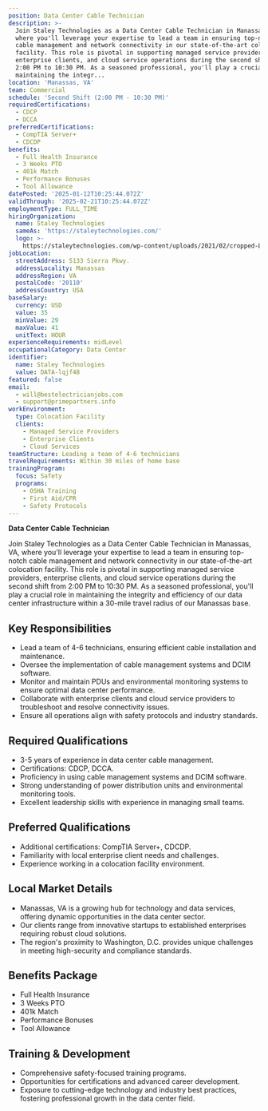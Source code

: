 ```yaml
---
position: Data Center Cable Technician
description: >-
  Join Staley Technologies as a Data Center Cable Technician in Manassas, VA,
  where you'll leverage your expertise to lead a team in ensuring top-notch
  cable management and network connectivity in our state-of-the-art colocation
  facility. This role is pivotal in supporting managed service providers,
  enterprise clients, and cloud service operations during the second shift from
  2:00 PM to 10:30 PM. As a seasoned professional, you'll play a crucial role in
  maintaining the integr...
location: 'Manassas, VA'
team: Commercial
schedule: 'Second Shift (2:00 PM - 10:30 PM)'
requiredCertifications:
  - CDCP
  - DCCA
preferredCertifications:
  - CompTIA Server+
  - CDCDP
benefits:
  - Full Health Insurance
  - 3 Weeks PTO
  - 401k Match
  - Performance Bonuses
  - Tool Allowance
datePosted: '2025-01-12T10:25:44.072Z'
validThrough: '2025-02-21T10:25:44.072Z'
employmentType: FULL_TIME
hiringOrganization:
  name: Staley Technologies
  sameAs: 'https://staleytechnologies.com/'
  logo: >-
    https://staleytechnologies.com/wp-content/uploads/2021/02/cropped-Logo_StaleyTechnologies.png
jobLocation:
  streetAddress: 5133 Sierra Pkwy.
  addressLocality: Manassas
  addressRegion: VA
  postalCode: '20110'
  addressCountry: USA
baseSalary:
  currency: USD
  value: 35
  minValue: 29
  maxValue: 41
  unitText: HOUR
experienceRequirements: midLevel
occupationalCategory: Data Center
identifier:
  name: Staley Technologies
  value: DATA-lqjf48
featured: false
email:
  - will@bestelectricianjobs.com
  - support@primepartners.info
workEnvironment:
  type: Colocation Facility
  clients:
    - Managed Service Providers
    - Enterprise Clients
    - Cloud Services
teamStructure: Leading a team of 4-6 technicians
travelRequirements: Within 30 miles of home base
trainingProgram:
  focus: Safety
  programs:
    - OSHA Training
    - First Aid/CPR
    - Safety Protocols
---
```




**Data Center Cable Technician**

Join Staley Technologies as a Data Center Cable Technician in Manassas, VA, where you'll leverage your expertise to lead a team in ensuring top-notch cable management and network connectivity in our state-of-the-art colocation facility. This role is pivotal in supporting managed service providers, enterprise clients, and cloud service operations during the second shift from 2:00 PM to 10:30 PM. As a seasoned professional, you'll play a crucial role in maintaining the integrity and efficiency of our data center infrastructure within a 30-mile travel radius of our Manassas base.

## Key Responsibilities

- Lead a team of 4-6 technicians, ensuring efficient cable installation and maintenance.
- Oversee the implementation of cable management systems and DCIM software.
- Monitor and maintain PDUs and environmental monitoring systems to ensure optimal data center performance.
- Collaborate with enterprise clients and cloud service providers to troubleshoot and resolve connectivity issues.
- Ensure all operations align with safety protocols and industry standards.

## Required Qualifications

- 3-5 years of experience in data center cable management.
- Certifications: CDCP, DCCA.
- Proficiency in using cable management systems and DCIM software.
- Strong understanding of power distribution units and environmental monitoring tools.
- Excellent leadership skills with experience in managing small teams.

## Preferred Qualifications

- Additional certifications: CompTIA Server+, CDCDP.
- Familiarity with local enterprise client needs and challenges.
- Experience working in a colocation facility environment.

## Local Market Details

- Manassas, VA is a growing hub for technology and data services, offering dynamic opportunities in the data center sector.
- Our clients range from innovative startups to established enterprises requiring robust cloud solutions.
- The region's proximity to Washington, D.C. provides unique challenges in meeting high-security and compliance standards.

## Benefits Package

- Full Health Insurance
- 3 Weeks PTO
- 401k Match
- Performance Bonuses
- Tool Allowance

## Training & Development

- Comprehensive safety-focused training programs.
- Opportunities for certifications and advanced career development.
- Exposure to cutting-edge technology and industry best practices, fostering professional growth in the data center field.
